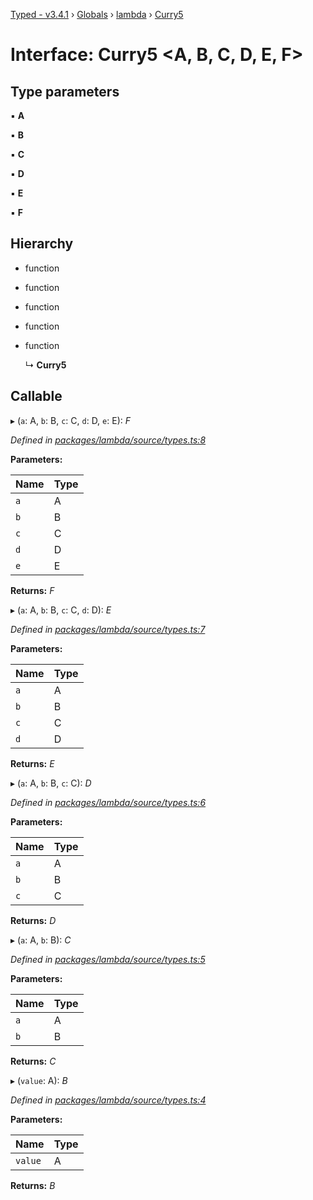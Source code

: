 [Typed - v3.4.1](../README.md) › [Globals](../globals.md) › [lambda](../modules/lambda.md) › [Curry5](lambda.curry5.md)

# Interface: Curry5 <**A, B, C, D, E, F**>

## Type parameters

▪ **A**

▪ **B**

▪ **C**

▪ **D**

▪ **E**

▪ **F**

## Hierarchy

* function

* function

* function

* function

* function

  ↳ **Curry5**

## Callable

▸ (`a`: A, `b`: B, `c`: C, `d`: D, `e`: E): *F*

*Defined in [packages/lambda/source/types.ts:8](https://github.com/TylorS/typed-prelude/blob/cf24d7c0/packages/lambda/source/types.ts#L8)*

**Parameters:**

Name | Type |
------ | ------ |
`a` | A |
`b` | B |
`c` | C |
`d` | D |
`e` | E |

**Returns:** *F*

▸ (`a`: A, `b`: B, `c`: C, `d`: D): *E*

*Defined in [packages/lambda/source/types.ts:7](https://github.com/TylorS/typed-prelude/blob/cf24d7c0/packages/lambda/source/types.ts#L7)*

**Parameters:**

Name | Type |
------ | ------ |
`a` | A |
`b` | B |
`c` | C |
`d` | D |

**Returns:** *E*

▸ (`a`: A, `b`: B, `c`: C): *D*

*Defined in [packages/lambda/source/types.ts:6](https://github.com/TylorS/typed-prelude/blob/cf24d7c0/packages/lambda/source/types.ts#L6)*

**Parameters:**

Name | Type |
------ | ------ |
`a` | A |
`b` | B |
`c` | C |

**Returns:** *D*

▸ (`a`: A, `b`: B): *C*

*Defined in [packages/lambda/source/types.ts:5](https://github.com/TylorS/typed-prelude/blob/cf24d7c0/packages/lambda/source/types.ts#L5)*

**Parameters:**

Name | Type |
------ | ------ |
`a` | A |
`b` | B |

**Returns:** *C*

▸ (`value`: A): *B*

*Defined in [packages/lambda/source/types.ts:4](https://github.com/TylorS/typed-prelude/blob/cf24d7c0/packages/lambda/source/types.ts#L4)*

**Parameters:**

Name | Type |
------ | ------ |
`value` | A |

**Returns:** *B*
